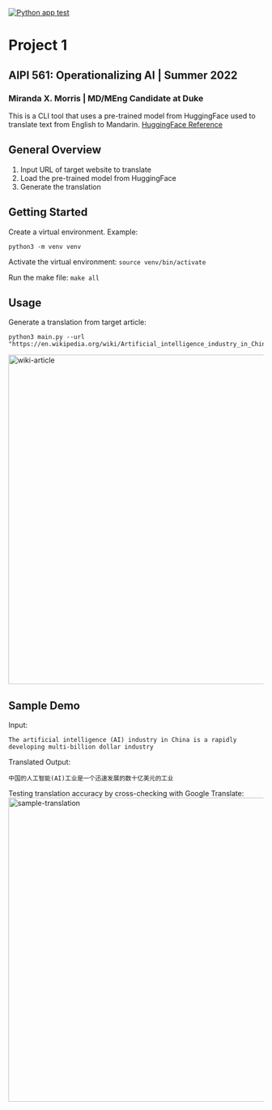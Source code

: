 [![Python app test](https://github.com/mxm32/aipi561-project1/actions/workflows/main.yml/badge.svg)](https://github.com/mxm32/aipi561-project1/actions/workflows/main.yml)

# Project 1
## AIPI 561: Operationalizing AI | Summer 2022
### Miranda X. Morris | MD/MEng Candidate at Duke

This is a CLI tool that uses a pre-trained model from HuggingFace used to translate text from English to Mandarin.
[HuggingFace Reference](https://huggingface.co/Helsinki-NLP/opus-mt-en-zh)

## General Overview
 1. Input URL of target website to translate
 2. Load the pre-trained model from HuggingFace 
 3. Generate the translation

## Getting Started

Create a virtual environment. Example:

`python3 -m venv venv`

Activate the virtual environment:
`source venv/bin/activate`

Run the make file:
`make all`

## Usage
Generate a translation from target article: 
```
python3 main.py --url "https://en.wikipedia.org/wiki/Artificial_intelligence_industry_in_China"
```
<img width="650" alt="wiki-article" src="https://user-images.githubusercontent.com/88257891/182968735-56a61ec6-13f6-47c1-8fda-a610c2386cee.png">


## Sample Demo

Input:
```
The artificial intelligence (AI) industry in China is a rapidly developing multi-billion dollar industry
```

Translated Output:
```
中国的人工智能(AI)工业是一个迅速发展的数十亿美元的工业
```
Testing translation accuracy by cross-checking with Google Translate:
<img width="600" alt="sample-translation" src="https://user-images.githubusercontent.com/88257891/182968367-04e958aa-d5f1-4a52-9095-fca6f44b6eb2.png">

